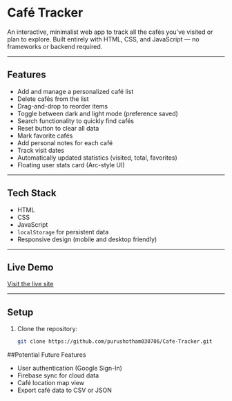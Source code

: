 # Café Tracker

An interactive, minimalist web app to track all the cafés you’ve visited or plan to explore. Built entirely with HTML, CSS, and JavaScript — no frameworks or backend required.

---

## Features

- Add and manage a personalized café list
- Delete cafés from the list
- Drag-and-drop to reorder items
- Toggle between dark and light mode (preference saved)
- Search functionality to quickly find cafés
- Reset button to clear all data
- Mark favorite cafés
- Add personal notes for each café
- Track visit dates
- Automatically updated statistics (visited, total, favorites)
- Floating user stats card (Arc-style UI)

---

## Tech Stack

- HTML
- CSS
- JavaScript
- `localStorage` for persistent data
- Responsive design (mobile and desktop friendly)

---

## Live Demo

[Visit the live site](https://purushotham030706.github.io/Cafe-Tracker/)

---

## Setup

1. Clone the repository:
   ```bash
   git clone https://github.com/purushotham030706/Cafe-Tracker.git

##Potential Future Features
- User authentication (Google Sign-In)
- Firebase sync for cloud data
- Café location map view
- Export café data to CSV or JSON

